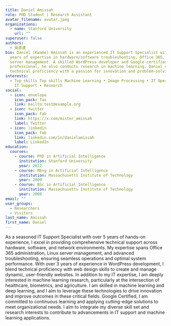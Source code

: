 ```yaml
---
title: Daniel Amissah
role: PHD Student | Research Assistant
avatar_filename: avatar.jpeg
organizations:
  - name: Stanford University
    url: ""
superuser: false
authors:
  - 吳恩達
bio: Daniel (Kwame) Amissah is an experienced IT Support Specialist with over 3
  years of expertise in hardware/software troubleshooting, Office 365, and Linux
  server management. A skilled WordPress developer and Google-certified
  professional, he also conducts research in machine learning. Daniel combines
  technical proficiency with a passion for innovation and problem-solving.
interests:
  - Top skills Top skills Machine Learning • Image Processing • IT Operations •
    IT Support • Research
social:
  - icon: envelope
    icon_pack: fas
    link: mailto:test@example.org
  - icon: twitter
    icon_pack: fab
    link: https://x.com/mister_amissah
    label: Twitter
  - icon: linkedin
    icon_pack: fab
    link: linkedin.com/in/danielamissah
    label: LinkedIn
education:
  courses:
    - course: PhD in Artificial Intelligence
      institution: Stanford University
      year: 2012
    - course: MEng in Artificial Intelligence
      institution: Massachusetts Institute of Technology
      year: 2009
    - course: BSc in Artificial Intelligence
      institution: Massachusetts Institute of Technology
      year: 2008
email: ""
user_groups:
  - Researchers
  - Visitors
last_name: Amissah
first_name: Daniel
---
```


As a seasoned IT Support Specialist with over 5 years of hands-on experience, I excel in providing comprehensive technical support across hardware, software, and network environments. My expertise spans Office 365 administration, Linux server management, and advanced troubleshooting, ensuring seamless operations and optimal system performance. With over 3 years of experience in WordPress development, I blend technical proficiency with web design skills to create and manage dynamic, user-friendly websites.
In addition to my IT expertise, I am deeply interested in machine learning research, particularly at the intersection of healthcare, biometrics, and agriculture. I am skilled in machine learning and deep learning, and I aim to leverage these technologies to drive innovation and improve outcomes in these critical fields. Google Certified, I am committed to continuous learning and applying cutting-edge solutions to meet organizational needs. I aim to integrate my diverse skill set and research interests to contribute to advancements in IT support and machine learning applications.
